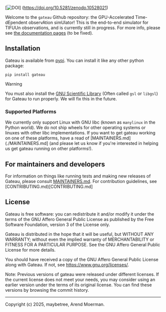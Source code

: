 [![DOI](https://zenodo.org/badge/DOI/10.5281/zenodo.10528021.svg)]
(https://doi.org/10.5281/zenodo.10528021)

Welcome to the `gateau` Github repository:
the GPU-Accelerated Time-dEpendent observAtion simUlator! 
This is the end-to-end simulator for TIFUUn observations,
and is currently still in progress.
For more info, please see
[the documentation pages](https://arend95.github.io/tiempo2/) (to be fixed).

## Installation

Gateau is available from [pypi](https://pypi.org/project/gateau/).
You can install it like any other python package:

```
pip install gateau
```

> [!WARNING]
> You must also install the
> [GNU Scientific Library](https://www.gnu.org/software/gsl/)
> (Often called `gsl` or `libgsl`) for Gateau to run properly.
> We will fix this in the future.


### Supported Platforms

We currently only support Linux with GNU libc
(known as `manylinux` in the Python world).
We do not ship wheels for other operating systems
or linuxes with other libc implementations.
If you want to get gateau working on one of these platforms,
have a read of [MAINTAINERS.md](./MAINTAINERS.md]
(and please let us know if you're interested in helping
us get gateau running on other platforms!).

## For maintainers and developers

For information on things like running tests
and making new releases of Gateau,
please consult [MAINTAINERS.md](./MAINTAINERS.md).
For contribution guidelines, see [CONTRIBUTING.md)[CONTRIBUTING.md]

## License

Gateau is free software: you can redistribute it and/or modify it under
the terms of the GNU Affero General Public License as published by the Free
Software Foundation, version 3 of the License only.

Gateau is distributed in the hope that it will be useful, but WITHOUT ANY
WARRANTY; without even the implied warranty of MERCHANTABILITY or FITNESS FOR A
PARTICULAR PURPOSE. See the GNU Affero General Public License for more details.

You should have received a copy of the GNU Affero General Public License along
with Gateau. If not, see https://www.gnu.org/licenses/.

Note: Previous versions of gateau were released under different licenses. If the
current license does not meet your needs, you may consider using an earlier
version under the terms of its original license. You can find these versions by
browsing the commit history.

---

Copyright (c) 2025, maybetree, Arend Moerman.

